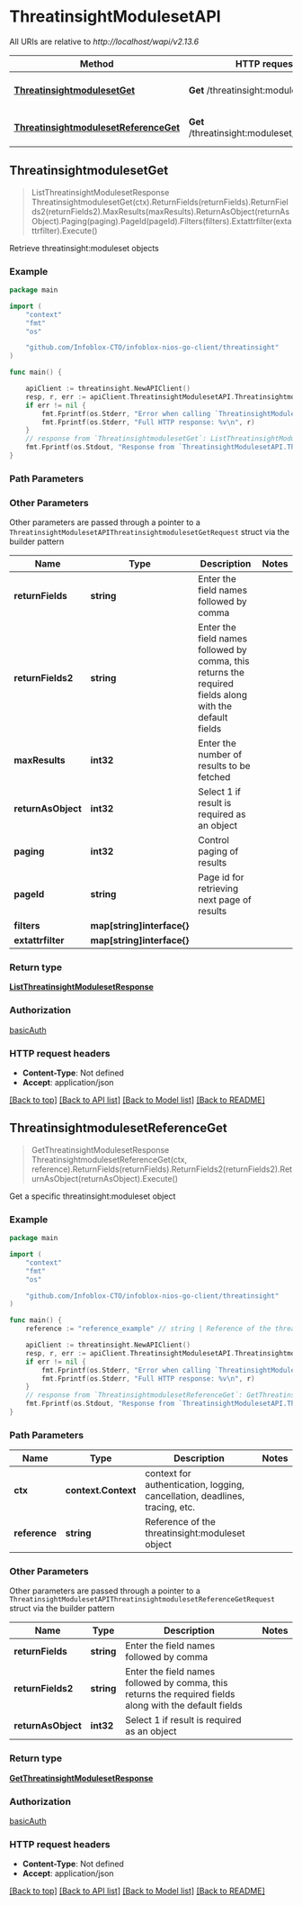 # ThreatinsightModulesetAPI

All URIs are relative to *http://localhost/wapi/v2.13.6*

Method | HTTP request | Description
------------- | ------------- | -------------
[**ThreatinsightmodulesetGet**](ThreatinsightModulesetAPI.md#ThreatinsightmodulesetGet) | **Get** /threatinsight:moduleset | Retrieve threatinsight:moduleset objects
[**ThreatinsightmodulesetReferenceGet**](ThreatinsightModulesetAPI.md#ThreatinsightmodulesetReferenceGet) | **Get** /threatinsight:moduleset/{reference} | Get a specific threatinsight:moduleset object



## ThreatinsightmodulesetGet

> ListThreatinsightModulesetResponse ThreatinsightmodulesetGet(ctx).ReturnFields(returnFields).ReturnFields2(returnFields2).MaxResults(maxResults).ReturnAsObject(returnAsObject).Paging(paging).PageId(pageId).Filters(filters).Extattrfilter(extattrfilter).Execute()

Retrieve threatinsight:moduleset objects



### Example

```go
package main

import (
	"context"
	"fmt"
	"os"

	"github.com/Infoblox-CTO/infoblox-nios-go-client/threatinsight"
)

func main() {

	apiClient := threatinsight.NewAPIClient()
	resp, r, err := apiClient.ThreatinsightModulesetAPI.ThreatinsightmodulesetGet(context.Background()).Execute()
	if err != nil {
		fmt.Fprintf(os.Stderr, "Error when calling `ThreatinsightModulesetAPI.ThreatinsightmodulesetGet``: %v\n", err)
		fmt.Fprintf(os.Stderr, "Full HTTP response: %v\n", r)
	}
	// response from `ThreatinsightmodulesetGet`: ListThreatinsightModulesetResponse
	fmt.Fprintf(os.Stdout, "Response from `ThreatinsightModulesetAPI.ThreatinsightmodulesetGet`: %v\n", resp)
}
```

### Path Parameters



### Other Parameters

Other parameters are passed through a pointer to a `ThreatinsightModulesetAPIThreatinsightmodulesetGetRequest` struct via the builder pattern


Name | Type | Description  | Notes
------------- | ------------- | ------------- | -------------
**returnFields** | **string** | Enter the field names followed by comma | 
**returnFields2** | **string** | Enter the field names followed by comma, this returns the required fields along with the default fields | 
**maxResults** | **int32** | Enter the number of results to be fetched | 
**returnAsObject** | **int32** | Select 1 if result is required as an object | 
**paging** | **int32** | Control paging of results | 
**pageId** | **string** | Page id for retrieving next page of results | 
**filters** | **map[string]interface{}** |  | 
**extattrfilter** | **map[string]interface{}** |  | 

### Return type

[**ListThreatinsightModulesetResponse**](ListThreatinsightModulesetResponse.md)

### Authorization

[basicAuth](../README.md#basicAuth)

### HTTP request headers

- **Content-Type**: Not defined
- **Accept**: application/json

[[Back to top]](#) [[Back to API list]](../README.md#documentation-for-api-endpoints)
[[Back to Model list]](../README.md#documentation-for-models)
[[Back to README]](../README.md)


## ThreatinsightmodulesetReferenceGet

> GetThreatinsightModulesetResponse ThreatinsightmodulesetReferenceGet(ctx, reference).ReturnFields(returnFields).ReturnFields2(returnFields2).ReturnAsObject(returnAsObject).Execute()

Get a specific threatinsight:moduleset object



### Example

```go
package main

import (
	"context"
	"fmt"
	"os"

	"github.com/Infoblox-CTO/infoblox-nios-go-client/threatinsight"
)

func main() {
	reference := "reference_example" // string | Reference of the threatinsight:moduleset object

	apiClient := threatinsight.NewAPIClient()
	resp, r, err := apiClient.ThreatinsightModulesetAPI.ThreatinsightmodulesetReferenceGet(context.Background(), reference).Execute()
	if err != nil {
		fmt.Fprintf(os.Stderr, "Error when calling `ThreatinsightModulesetAPI.ThreatinsightmodulesetReferenceGet``: %v\n", err)
		fmt.Fprintf(os.Stderr, "Full HTTP response: %v\n", r)
	}
	// response from `ThreatinsightmodulesetReferenceGet`: GetThreatinsightModulesetResponse
	fmt.Fprintf(os.Stdout, "Response from `ThreatinsightModulesetAPI.ThreatinsightmodulesetReferenceGet`: %v\n", resp)
}
```

### Path Parameters


Name | Type | Description  | Notes
------------- | ------------- | ------------- | -------------
**ctx** | **context.Context** | context for authentication, logging, cancellation, deadlines, tracing, etc.
**reference** | **string** | Reference of the threatinsight:moduleset object | 

### Other Parameters

Other parameters are passed through a pointer to a `ThreatinsightModulesetAPIThreatinsightmodulesetReferenceGetRequest` struct via the builder pattern


Name | Type | Description  | Notes
------------- | ------------- | ------------- | -------------
**returnFields** | **string** | Enter the field names followed by comma | 
**returnFields2** | **string** | Enter the field names followed by comma, this returns the required fields along with the default fields | 
**returnAsObject** | **int32** | Select 1 if result is required as an object | 

### Return type

[**GetThreatinsightModulesetResponse**](GetThreatinsightModulesetResponse.md)

### Authorization

[basicAuth](../README.md#basicAuth)

### HTTP request headers

- **Content-Type**: Not defined
- **Accept**: application/json

[[Back to top]](#) [[Back to API list]](../README.md#documentation-for-api-endpoints)
[[Back to Model list]](../README.md#documentation-for-models)
[[Back to README]](../README.md)

